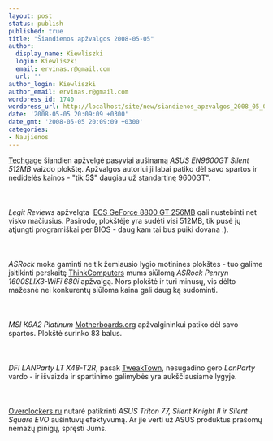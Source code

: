 ```yaml
---
layout: post
status: publish
published: true
title: "Šiandienos apžvalgos 2008-05-05"
author:
  display_name: Kiewliszki
  login: Kiewliszki
  email: ervinas.r@gmail.com
  url: ''
author_login: Kiewliszki
author_email: ervinas.r@gmail.com
wordpress_id: 1740
wordpress_url: http://localhost/site/new/siandienos_apzvalgos_2008_05_05/
date: '2008-05-05 20:09:09 +0300'
date_gmt: '2008-05-05 20:09:09 +0300'
categories:
- Naujienos
---
```

<p><a class="ns" href="http://techgage.com/article/asus_en9600gt_silent_512mb/">Techgage</a> šiandien apžvelgė pasyviai aušinamą <i>ASUS EN9600GT Silent 512MB</i> vaizdo plokštę. Apžvalgos autoriui ji labai patiko dėl savo spartos ir nedidelės kainos - &quot;tik 5$&quot; daugiau už standartinę 9600GT&quot;.<br />
<br><br />
<br><i>Legit Reviews</i> apžvelgta  <a class="ns" href="http://www.legitreviews.com/article/705/1/">ECS GeForce 8800 GT 256MB</a> gali nustebinti net visko mačiusius. Pasirodo, plokštėje yra sudėti visi 512MB, tik pusė jų atjungti programiškai per BIOS - daug kam tai bus puiki dovana :).<br />
<br><br />
<br><i>ASRock</i> moka gaminti ne tik žemiausio lygio motinines plokštes - tuo galime įsitikinti perskaitę <a class="ns" href="http://www.thinkcomputers.org/index.php?x=reviews&id=755&page=1">ThinkComputers</a> mums siūlomą <i>ASRock Penryn 1600SLIX3-WiFi 680i</i> apžvalgą. Nors plokštė ir turi minusų, vis dėlto mažesnė nei konkurentų siūloma kaina gali daug ką sudominti.<br />
<br><br />
<br><i>MSI K9A2 Platinum</i> <a class="ns" href="http://www.motherboards.org/reviews/motherboards/1773_1.html">Motherboards.org</a> apžvalgininkui patiko dėl savo spartos. Plokštė surinko 83 balus.<br />
<br><br />
<br><i>DFI LANParty LT X48-T2R</i>, pasak <a class="ns" href="http://www.tweaktown.com/reviews/1408/dfi_lanparty_lt_x48_t2r_motherboard/index.html">TweakTown</a>, nesugadino gero <i>LanParty</i> vardo - ir išvaizda ir spartinimo galimybės yra aukščiausiame lygyje.<br />
<br><br />
<br><a class="ns" href="http://www.overclockers.ru/lab/29057.shtml">Overclockers.ru</a> nutarė patikrinti <i>ASUS Triton 77, Silent Knight II ir Silent Square EVO</i> aušintuvų efektyvumą. Ar jie verti už ASUS produktus prašomų nemažų pinigų, spręsti Jums. </p>
